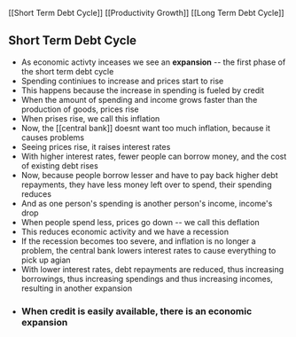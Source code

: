 [[Short Term Debt Cycle]] [[Productivity Growth]] [[Long Term Debt Cycle]]


## Short Term Debt Cycle
- As economic activty inceases we see an **expansion** -- the first phase of the short term debt cycle
- Spending continiues to increase and prices start to rise
- This happens because the increase in spending is fueled by credit
- When the amount of spending and income grows faster than the production of goods, prices rise
- When prises rise, we call this inflation
- Now, the [[central bank]] doesnt want too much inflation, because it causes problems
- Seeing prices rise, it raises interest rates
- With higher interest rates, fewer people can borrow money, and the cost of existing debt rises
- Now, because people borrow lesser and have to pay back higher debt repayments, they have less money left over to spend, their spending reduces
- And as one person's spending is another person's income, income's drop
 - When people spend less, prices go down --  we call this deflation
 - This reduces economic activity and we have a recession
 - If the recession becomes too severe, and inflation is no longer a problem, the central bank lowers interest rates to cause everything to pick up agian
- With lower interest rates, debt repayments are reduced, thus increasing borrowings, thus increasing spendings and thus increasing incomes, resulting in another expansion
- ### When credit is easily available, there is an economic expansion